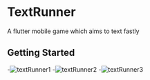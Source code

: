 # TextRunner

A flutter mobile game which aims to text fastly

## Getting Started
-![textRunner1](https://user-images.githubusercontent.com/28535918/117212115-95b88e80-ae02-11eb-82e7-ba7e0834a79d.png) 
-![textRunner2](https://user-images.githubusercontent.com/28535918/117218601-1def6180-ae0c-11eb-819b-88b5f334bf4c.png)
-![textRunner3](https://user-images.githubusercontent.com/28535918/117218605-1fb92500-ae0c-11eb-8dfd-3f5b11a60cd4.png)

